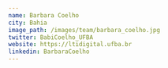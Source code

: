 ```yaml
---
name: Barbara Coelho
city: Bahia
image_path: /images/team/barbara_coelho.jpg
twitter: BabiCoelho_UFBA
website: https://ltidigital.ufba.br 
linkedin: BarbaraCoelho
---
```

